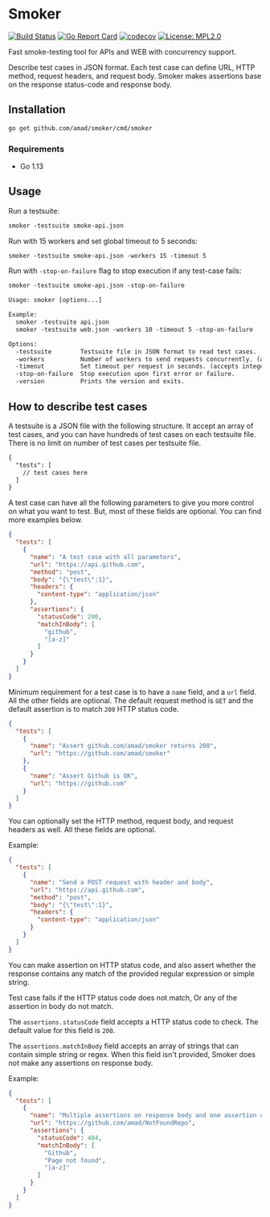 # Smoker

[![Build Status](https://travis-ci.org/amad/smoker.svg?branch=master)](https://travis-ci.org/amad/smoker)
[![Go Report Card](https://goreportcard.com/badge/github.com/amad/smoker)](https://goreportcard.com/report/github.com/amad/smoker)
[![codecov](https://codecov.io/gh/amad/smoker/branch/master/graph/badge.svg)](https://codecov.io/gh/amad/smoker)
[![License: MPL2.0](https://img.shields.io/badge/license-MPL2.0-brightgreen.svg)](https://opensource.org/licenses/MPL-2.0)

Fast smoke-testing tool for APIs and WEB with concurrency support.

Describe test cases in JSON format. Each test case can define URL, HTTP method, request headers, and request body. Smoker makes assertions base on the response status-code and response body.

## Installation

```txt
go get github.com/amad/smoker/cmd/smoker
```

### Requirements

- Go 1.13

## Usage

Run a testsuite:

```txt
smoker -testsuite smoke-api.json
```

Run with 15 workers and set global timeout to 5 seconds:

```txt
smoker -testsuite smoke-api.json -workers 15 -timeout 5
```

Run with `-stop-on-failure` flag to stop execution if any test-case fails:

```txt
smoker -testsuite smoke-api.json -stop-on-failure
```

```txt
Usage: smoker [options...]

Example:
  smoker -testsuite api.json
  smoker -testsuite web.json -workers 10 -timeout 5 -stop-on-failure

Options:
  -testsuite        Testsuite file in JSON format to read test cases.
  -workers          Number of workers to send requests concurrently. (accepts integer value >= 1. Default is 1. 0 is not allowed)
  -timeout          Set timeout per request in seconds. (accepts integer value >= 1. Default is 10. 0 is not allowed)
  -stop-on-failure  Stop execution upon first error or failure.
  -version          Prints the version and exits.
```

## How to describe test cases

A testsuite is a JSON file with the following structure. It accept an array of test cases, and you can have hundreds of test cases on each testsuite file. There is no limit on number of test cases per testsuite file.

```txt
{
  "tests": [
    // test cases here
  ]
}
```

A test case can have all the following parameters to give you more control on what you want to test. But, most of these fields are optional. You can find more examples below.

```json
{
  "tests": [
    {
      "name": "A test case with all parameters",
      "url": "https://api.github.com",
      "method": "post",
      "body": "{\"test\":1}",
      "headers": {
        "content-type": "application/json"
      },
      "assertions": {
        "statusCode": 200,
        "matchInBody": [
          "github",
          "[a-z]"
        ]
      }
    }
  ]
}
```

Minimum requirement for a test case is to have a `name` field, and a `url` field. All the other fields are optional.
The default request method is `GET` and the default assertion is to match `200` HTTP status code.

```json
{
  "tests": [
    {
      "name": "Assert github.com/amad/smoker returns 200",
      "url": "https://github.com/amad/smoker"
    },
    {
      "name": "Assert Github is OK",
      "url": "https://github.com"
    }
  ]
}
```

You can optionally set the HTTP method, request body, and request headers as well. All these fields are optional.

Example:

```json
{
  "tests": [
    {
      "name": "Send a POST request with header and body",
      "url": "https://api.github.com",
      "method": "post",
      "body": "{\"test\":1}",
      "headers": {
        "content-type": "application/json"
      }
    }
  ]
}
```

You can make assertion on HTTP status code, and also assert whether the response contains any match of the provided regular expression or simple string.

Test case fails if the HTTP status code does not match, Or any of the assertion in body do not match.

The `assertions.statusCode` field accepts a HTTP status code to check. The default value for this field is `200`.

The `assertions.matchInBody` field accepts an array of strings that can contain simple string or regex. When this field isn't provided, Smoker does not make any assertions on response body.

Example:

```json
{
  "tests": [
    {
      "name": "Multiple assertions on response body and one assertion on status code",
      "url": "https://github.com/amad/NotFoundRepo",
      "assertions": {
        "statusCode": 404,
        "matchInBody": [
          "Github",
          "Page not found",
          "[a-z]"
        ]
      }
    }
  ]
}
```
